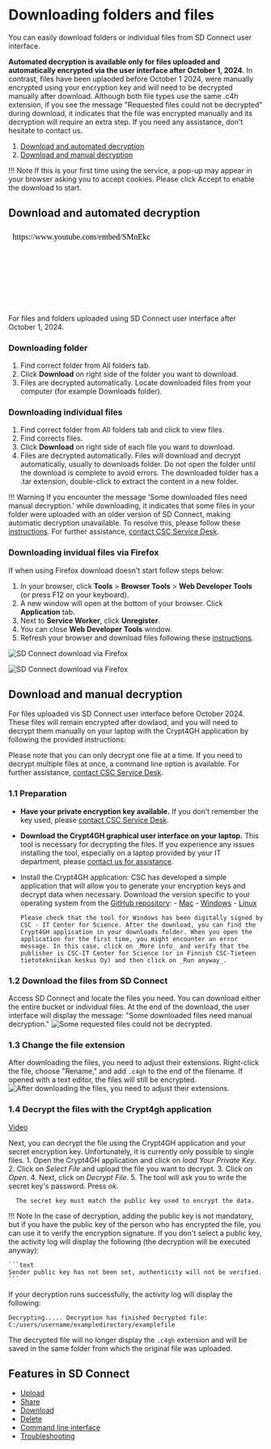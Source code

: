 # Downloading folders and files

You can easily download folders or individual files from SD Connect user interface.

**Automated decryption is available only for files uploaded and automatically encrypted via the user interface after October 1, 2024**. In contrast, files have been uplaoded before October 1 2024, were manually encrypted using your encryption key and will need to be decrypted manually after download. Although both file types use the same .c4h extension, if you see the message "Requested files could not be decrypted" during download, it indicates that the file was encrypted manually and its decryption will require an extra step. If you need any assistance, don't hesitate to contact us.

1. [Download and automated decryption](#download-and-automated-decryption)
2. [Download and manual decryption](#download-and-manual-decryption)

!!! Note
    If this is your first time using the service, a pop-up may appear in your browser asking you to accept cookies. Please click Accept to enable the download to       start.

## Download and automated decryption

<iframe width="280" height="155" srcdoc="https://www.youtube.com/embed/SMnEkcS_HJw" title="YouTube video player" frameborder="0" allow="accelerometer; autoplay; clipboard-write; encrypted-media; gyroscope; picture-in-picture" allowfullscreen></iframe>

For files and folders uploaded using SD Connect user interface after October 1, 2024.

### Downloading folder

1. Find correct folder from All folders tab.
2. Click **Download** on right side of the folder you want to download.
3. Files are decrypted automatically. Locate downloaded files from your computer (for example Downloads folder).

### Downloading individual files

1. Find correct folder from All folders tab and click to view files.
2. Find corrects files.
3. Click **Download** on right side of each file you want to download.
4. Files are decrypted automatically. Files will download and decrypt automatically, usually to downloads folder. Do not open the folder until the download is complete to avoid errors. The downloaded folder has a .tar extension, double-click to extract the content in a new folder.

!!! Warning
    If you encounter the message 'Some downloaded files need manual decryption.' while downloading, it indicates that some files in your folder were uploaded with an older version of SD Connect, making automatic decryption unavailable. To resolve this, please follow these [instructions](#download-and-manual-decryption). For further assistance, [contact CSC Service Desk](../../support/contact.md).


### Downloading invidual files via Firefox 

If when using Firefox download doesn't start follow steps below:

1. In your browser, click **Tools** > **Browser Tools** > **Web Developer Tools** (or press F12 on your keyboard).
2. A new window will open at the bottom of your browser. Click **Application** tab.
3. Next to **Service Worker**, click **Unregister**.
4. You can close **Web Developer Tools** window.
5. Refresh your browser and download files following these [instructions](#downloading-individual-files). 

![SD Connect download via Firefox](https://a3s.fi/docs-files/sensitive-data/SD_Connect/SD_Connect_FirefoxDownload.png)

![SD Connect download via Firefox](https://a3s.fi/docs-files/sensitive-data/SD_Connect/SD_Connect_FirefoxDownload2.png)

## Download and manual decryption

For files uploaded vis SD Connect user interface before October 2024. These files will remain encrypted after dowlaod, and you will need to decrypt them manually  on your laptop with the Crypt4GH application by following the provided instructions:

Please note that you can only decrypt one file at a time. If you need to decrypt multiple files at once, a command line option is available. For further assistance, [contact CSC Service Desk](../../support/contact.md).

### 1.1 Preparation

- **Have your private encryption key available.** If you don’t remember the key used, please [contact CSC Service Desk](../../support/contact.md).

- **Download the Crypt4GH graphical user interface on your laptop.** This tool is necessary for decrypting the files. If you experience any issues installing the tool, especially on a laptop provided by your IT department, please [contact us for assistance](../../support/contact.md).
- Install the Crypt4GH application: CSC has developed a simple application that will allow you to generate your encryption keys and decrypt data when necessary. Download the version specific to your operating system from the [GitHub repository](https://github.com/CSCfi/crypt4gh-gui): <!-- (links need to be updated) -->
      - [Mac](https://github.com/CSCfi/crypt4gh-gui/releases/download/v1.3.0/crypt4gh-gui-python3.10-macos-amd64.zip)
      - [Windows](https://github.com/CSCfi/crypt4gh-gui/releases/download/v1.3.0/crypt4gh-gui-python3.10-windows-amd64.zip)
      - [Linux](https://github.com/CSCfi/crypt4gh-gui/releases/download/v1.3.0/crypt4gh-gui-python3.10-linux-amd64.zip)

      Please check that the tool for Windows has been digitally signed by CSC - IT Center for Science. After the download, you can find the Crypt4GH application in your downloads folder. When you open the application for the first time, you might encounter an error message. In this case, click on _More info_ and verify that the publisher is CSC-IT Center for Science (or in Finnish CSC-Tieteen tietotekniikan keskus Oy) and then click on _Run anyway_.

### 1.2 Download the files from SD Connect

Access SD Connect and locate the files you need. You can download either the entire bucket or individual files. At the end of the download, the user interface will display the message: "Some downloaded files need manual decryption."
   ![Some requested files could not be decrypted.](https://a3s.fi/docs-files/sensitive-data/SD_Connect/Old_download_1.png)

### 1.3 Change the file extension

After downloading the files, you need to adjust their extensions. Right-click the file, choose "Rename," and add `.c4gh` to the end of the filename. If opened with a text editor, the files will still be encrypted.
   ![After downloading the files, you need to adjust their extensions.](https://a3s.fi/docs-files/sensitive-data/SD_Connect/Old_download_2.png)

### 1.4 Decrypt the files with the Crypt4gh application

[Video](https://youtu.be/SQJ8QEKV7BE)

 Next, you can decrypt the file using the Crypt4GH application and your secret encryption key. Unfortunately, it is currently only possible to single files.
      1. Open the Crypt4GH application and click on _load Your Private Key_.
      2. Click on _Select File_ and upload the file you want to decrypt.
      3. Click on _Open_.
      4. Next, click on _Decrypt File_.
      5. The tool will ask you to write the secret key's password. Press _ok_.

      The secret key must match the public key used to encrypt the data.

!!! Note
    In the case of decryption, adding the public key is not mandatory, but if you have the public key of the person who has encrypted the file, you can use it to verify the encryption signature. If you don't select a public key, the activity log will display the following (the decryption will be executed anyway):

    ```text
    Sender public key has not been set, authenticity will not be verified.
    ```

If your decryption runs successfully, the activity log will display the following:

```text
Decrypting..... Decryption has finished Decrypted file: C:/users/username/exampledirectory/examplefile
```

The decrypted file will no longer display the `.c4gh` extension and will be saved in the same folder from which the original file was uploaded.

## Features in SD Connect

- [Upload](./sd-connect-upload.md)
- [Share](./sd-connect-share.md)
- [Download](./sd-connect-download.md)
- [Delete](./sd-connect-delete.md)
- [Command line interface](./sd-connect-command-line-interface.md)
- [Troubleshooting](./sd-connect-troubleshooting.md)
